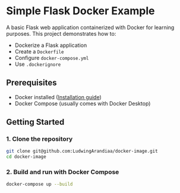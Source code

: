 # Simple Flask Docker Example

A basic Flask web application containerized with Docker for learning purposes. This project demonstrates how to:
- Dockerize a Flask application
- Create a `Dockerfile`
- Configure `docker-compose.yml`
- Use `.dockerignore`

## Prerequisites

- Docker installed ([Installation guide](https://docs.docker.com/get-docker/))
- Docker Compose (usually comes with Docker Desktop)

## Getting Started

### 1. Clone the repository

```sh
git clone git@github.com:LudwingArandiaa/docker-image.git
cd docker-image
```
### 2. Build and run with Docker Compose
```sh
docker-compose up --build
```
